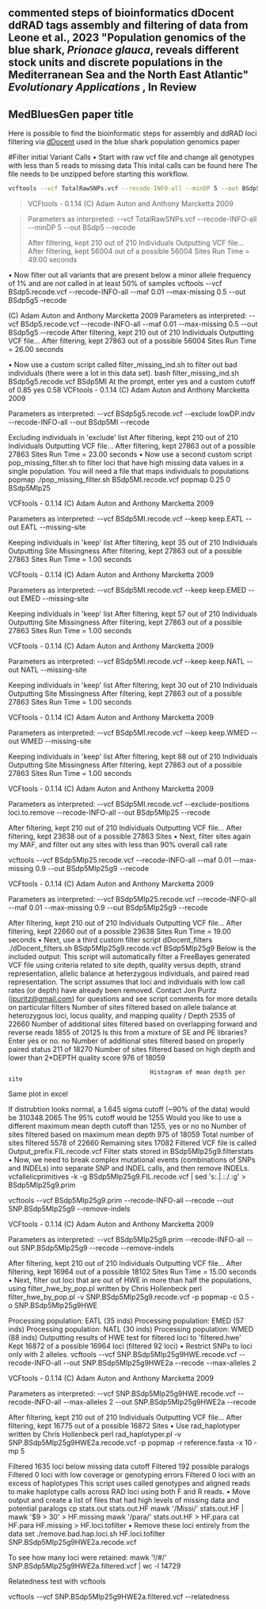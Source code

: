 
## commented steps of bioinformatics dDocent ddRAD tags assembly and filtering of data from Leone et al., 2023 "Population genomics of the blue shark, *Prionace glauca*, reveals different stock units and discrete populations in the Mediterranean Sea and the North East Atlantic" *Evolutionary Applications* , In Review 

## MedBluesGen paper title

Here is possible to find the bioinformatic steps for assembly and ddRAD loci filtering via [dDocent](http://www.ddocent.com/) used in the blue shark population genomics paper

#Filter initial Variant Calls
•	Start with raw vcf file and change all genotypes with less than 5 reads to missing data
This inital calls can be found here
The file needs to be unzipped before starting this workflow.
```sh
vcftools --vcf TotalRawSNPs.vcf --recode-INFO-all --minDP 5 --out BSdp5 --recode
```
> VCFtools - 0.1.14
> (C) Adam Auton and Anthony Marcketta 2009

> Parameters as interpreted:
>        --vcf TotalRawSNPs.vcf
>        --recode-INFO-all
>        --minDP 5
>        --out BSdp5
>        --recode
>
> After filtering, kept 210 out of 210 Individuals
> Outputting VCF file...
> After filtering, kept 56004 out of a possible 56004 Sites
> Run Time = 49.00 seconds

•	Now filter out all variants that are present below a minor allele frequency of 1% and are not called in at least 50% of samples
vcftools --vcf BSdp5.recode.vcf --recode-INFO-all --maf 0.01 -–max-missing 0.5 --out BSdp5g5 –recode

(C) Adam Auton and Anthony Marcketta 2009
Parameters as interpreted:
        --vcf BSdp5.recode.vcf
        --recode-INFO-all
        --maf 0.01
        --max-missing 0.5
        --out BSdp5g5
        --recode
After filtering, kept 210 out of 210 Individuals
Outputting VCF file...
After filtering, kept 27863 out of a possible 56004 Sites
Run Time = 26.00 seconds

•	Now use a custom script called filter_missing_ind.sh to filter out bad individuals (there were a lot in this data set).
bash filter_missing_ind.sh BSdp5g5.recode.vcf BSdp5MI
At the prompt, enter yes and a custom cutoff of 0.85
yes
0.58
VCFtools - 0.1.14
(C) Adam Auton and Anthony Marcketta 2009

Parameters as interpreted:
        --vcf BSdp5g5.recode.vcf
        --exclude lowDP.indv
        --recode-INFO-all
        --out BSdp5MI
        --recode

Excluding individuals in 'exclude' list
After filtering, kept 210 out of 210 Individuals
Outputting VCF file...
After filtering, kept 27863 out of a possible 27863 Sites
Run Time = 23.00 seconds
•	Now use a second custom script pop_missing_filter.sh to filter loci that have high missing data values in a single population. You will need a file that maps individuals to populations popmap
./pop_missing_filter.sh BSdp5MI.recode.vcf popmap 0.25 0 BSdp5MIp25

VCFtools - 0.1.14
(C) Adam Auton and Anthony Marcketta 2009

Parameters as interpreted:
        --vcf BSdp5MI.recode.vcf
        --keep keep.EATL
        --out EATL
        --missing-site

Keeping individuals in 'keep' list
After filtering, kept 35 out of 210 Individuals
Outputting Site Missingness
After filtering, kept 27863 out of a possible 27863 Sites
Run Time = 1.00 seconds

VCFtools - 0.1.14
(C) Adam Auton and Anthony Marcketta 2009

Parameters as interpreted:
        --vcf BSdp5MI.recode.vcf
        --keep keep.EMED
        --out EMED
        --missing-site

Keeping individuals in 'keep' list
After filtering, kept 57 out of 210 Individuals
Outputting Site Missingness
After filtering, kept 27863 out of a possible 27863 Sites
Run Time = 1.00 seconds

VCFtools - 0.1.14
(C) Adam Auton and Anthony Marcketta 2009

Parameters as interpreted:
        --vcf BSdp5MI.recode.vcf
        --keep keep.NATL
        --out NATL
        --missing-site

Keeping individuals in 'keep' list
After filtering, kept 30 out of 210 Individuals
Outputting Site Missingness
After filtering, kept 27863 out of a possible 27863 Sites
Run Time = 1.00 seconds

VCFtools - 0.1.14
(C) Adam Auton and Anthony Marcketta 2009

Parameters as interpreted:
        --vcf BSdp5MI.recode.vcf
        --keep keep.WMED
        --out WMED
        --missing-site

Keeping individuals in 'keep' list
After filtering, kept 88 out of 210 Individuals
Outputting Site Missingness
After filtering, kept 27863 out of a possible 27863 Sites
Run Time = 1.00 seconds

VCFtools - 0.1.14
(C) Adam Auton and Anthony Marcketta 2009

Parameters as interpreted:
        --vcf BSdp5MI.recode.vcf
        --exclude-positions loci.to.remove
        --recode-INFO-all
        --out BSdp5MIp25
        --recode

After filtering, kept 210 out of 210 Individuals
Outputting VCF file...
After filtering, kept 23638 out of a possible 27863 Sites
•	Next, filter sites again my MAF, and filter out any sites with less than 90% overall call rate

vcftools --vcf BSdp5MIp25.recode.vcf --recode-INFO-all --maf 0.01 --max-missing 0.9 --out BSdp5MIp25g9 --recode

VCFtools - 0.1.14
(C) Adam Auton and Anthony Marcketta 2009

Parameters as interpreted:
        --vcf BSdp5MIp25.recode.vcf
        --recode-INFO-all
        --maf 0.01
        --max-missing 0.9
        --out BSdp5MIp25g9
        --recode

After filtering, kept 210 out of 210 Individuals
Outputting VCF file...
After filtering, kept 22660 out of a possible 23638 Sites
Run Time = 19.00 seconds
•	Next, use a third custom filter script dDocent_filters
./dDocent_filters.sh BSdp5MIp25g9.recode.vcf BSdp5MIp25g9
Below is the included output:
This script will automatically filter a FreeBayes generated VCF file using criteria related to site depth, quality versus depth, strand representation, allelic balance at heterzygous individuals, and paired read representation.
The script assumes that loci and individuals with low call rates (or depth) have already been removed.
Contact Jon Puritz (jpuritz@gmail.com) for questions and see script comments for more details on particular filters
Number of sites filtered based on allele balance at heterozygous loci, locus quality, and mapping quality / Depth
 2535 of 22660
Number of additional sites filtered based on overlapping forward and reverse reads
 1855 of 20125
Is this from a mixture of SE and PE libraries? Enter yes or no.
no
Number of additional sites filtered based on properly paired status
 211 of 18270
Number of sites filtered based on high depth and lower than 2*DEPTH quality score
 976 of 18059

                                            Histogram of mean depth per site
  
Same plot in excel
 

If distrubtion looks normal, a 1.645 sigma cutoff (~90% of the data) would be 310348.2065
The 95% cutoff would be 1255
Would you like to use a different maximum mean depth cutoff than 1255, yes or no
no
Number of sites filtered based on maximum mean depth
 975 of 18059
Total number of sites filtered
 5578 of 22660
Remaining sites
 17082
Filtered VCF file is called Output_prefix.FIL.recode.vcf
Filter stats stored in BSdp5MIp25g9.filterstats
•	Now, we need to break complex mutational events (combinations of SNPs and INDELs) into separate SNP and INDEL calls, and then remove INDELs.
vcfallelicprimitives -k -g BSdp5MIp25g9.FIL.recode.vcf | sed 's:\.|\.:\.\/\.:g' > BSdp5MIp25g9.prim

vcftools --vcf BSdp5MIp25g9.prim --recode-INFO-all --recode --out SNP.BSdp5MIp25g9 --remove-indels

VCFtools - 0.1.14
(C) Adam Auton and Anthony Marcketta 2009

Parameters as interpreted:
        --vcf BSdp5MIp25g9.prim
        --recode-INFO-all
        --out SNP.BSdp5MIp25g9
        --recode
        --remove-indels

After filtering, kept 210 out of 210 Individuals
Outputting VCF file...
After filtering, kept 16964 out of a possible 18102 Sites
Run Time = 15.00 seconds
•	Next, filter out loci that are out of HWE in more than half the populations, using filter_hwe_by_pop.pl written by Chris Hollenbeck
perl filter_hwe_by_pop.pl -v SNP.BSdp5MIp25g9.recode.vcf -p popmap -c 0.5 -o SNP.BSdp5MIp25g9HWE

Processing population: EATL (35 inds)
Processing population: EMED (57 inds)
Processing population: NATL (30 inds)
Processing population: WMED (88 inds)
Outputting results of HWE test for filtered loci to 'filtered.hwe'
Kept 16872 of a possible 16964 loci (filtered 92 loci)
•	Restrict SNPs to loci only with 2 alleles.
vcftools --vcf SNP.BSdp5MIp25g9HWE.recode.vcf --recode-INFO-all --out SNP.BSdp5MIp25g9HWE2a --recode --max-alleles 2

VCFtools - 0.1.14
(C) Adam Auton and Anthony Marcketta 2009

Parameters as interpreted:
        --vcf SNP.BSdp5MIp25g9HWE.recode.vcf
        --recode-INFO-all
        --max-alleles 2
        --out SNP.BSdp5MIp25g9HWE2a
        --recode

After filtering, kept 210 out of 210 Individuals
Outputting VCF file...
After filtering, kept 16775 out of a possible 16872 Sites
•	Use rad_haplotyper written by Chris Hollenbeck
perl rad_haplotyper.pl -v SNP.BSdp5MIp25g9HWE2a.recode.vcf -p popmap -r reference.fasta -x 10 -mp 5

Filtered 1635 loci below missing data cutoff
Filtered 192 possible paralogs
Filtered 0 loci with low coverage or genotyping errors
Filtered 0 loci with an excess of haplotypes
This script uses called genotypes and aligned reads to make haplotype calls across RAD loci using both F and R reads.
•	Move output and create a list of files that had high levels of missing data and potential paralogs
cp stats.out stats.out.HF
mawk '/Missi/' stats.out.HF | mawk '$9 > 30' > HF.missing
mawk '/para/' stats.out.HF > HF.para
cat HF.para HF.missing > HF.loci.tofilter
•	Remove these loci entirely from the data set
./remove.bad.hap.loci.sh HF.loci.tofilter SNP.BSdp5MIp25g9HWE2a.recode.vcf

To see how many loci were retained:
mawk '!/#/' SNP.BSdp5MIp25g9HWE2a.filtered.vcf | wc -l
14729

Relatedness test with vcftools

vcftools --vcf SNP.BSdp5MIp25g9HWE2a.filtered.vcf --relatedness

